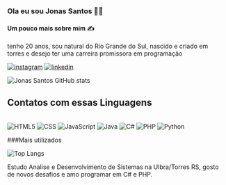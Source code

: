 ### Ola eu sou Jonas Santos 👋🏻

#### Um pouco mais sobre mim ✍️ <br/>
tenho 20 anos, sou natural do Rio Grande do Sul, nascido e criado em torres e desejo ter uma carreira promissora em programação


[![instagram](https://img.shields.io/badge/Instagram-E4405F?style=for-the-badge&logo=instagram&logoColor=white)](https://www.instagram.com/santosh.jonas/)
[![linkedin](https://img.shields.io/badge/LinkedIn-0077B5?style=for-the-badge&logo=linkedin&logoColor=white)](https://www.linkedin.com/in/jonas-hahn-dos-santos-7ab5a7304/)

![Jonas Santos GitHub stats](https://github-readme-stats.vercel.app/api?username=JonasHahndosSantos&show_icons=true&theme=onedark)


## Contatos com essas Linguagens
<div  style="display:inline-block;"><br>
    <img aligm="center" alt="HTML5" src="https://img.shields.io/badge/HTML5-E34F26?style=for-the-badge&logo=html5&logoColor=white">
    <img aligm="center" alt="CSS" src="https://img.shields.io/badge/CSS3-1572B6?style=for-the-badge&logo=css3&logoColor=white">
    <img aligm="center" alt="JavaScript" src="https://img.shields.io/badge/JavaScript-323330?style=for-the-badge&logo=javascript&logoColor=F7DF1E">
    <img aligm="center" alt="Java" src="https://img.shields.io/badge/Java-ED8B00?style=for-the-badge&logo=openjdk&logoColor=white">
    <img aligm="center" alt="C#" src="https://img.shields.io/badge/C%23-239120?style=for-the-badge&logo=c-sharp&logoColor=white">
    <img aligm="center" alt="PHP" src="https://img.shields.io/badge/PHP-777BB4?style=for-the-badge&logo=php&logoColor=white">
    <img aligm="center" alt="Python" src="https://img.shields.io/badge/Python-14354C?style=for-the-badge&logo=python&logoColor=white">
  
</div>


###Mais utilizados

![Top Langs](https://github-readme-stats.vercel.app/api/top-langs/?username=JonasHahndosSantos&hide_progress=demo) <br>

Estudo Analise e Desenvolvimento de Sistemas na Ulbra/Torres RS, gosto de novos desafios e amo programar em C# e PHP.
